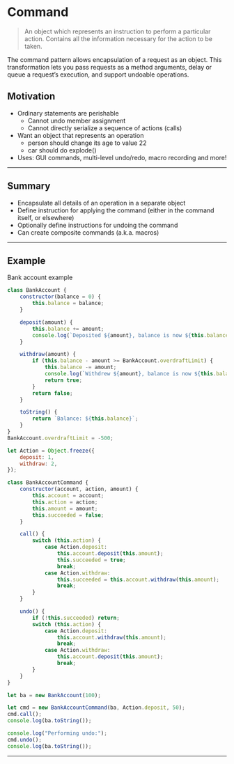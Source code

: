 # Command

> An object which represents an instruction to perform a particular action. Contains all the information necessary for the action to be taken.

The command pattern allows encapsulation of a request as an object. This transformation lets you pass requests as a method arguments, delay or queue a request’s execution, and support undoable operations.

## Motivation

- Ordinary statements are perishable
  - Cannot undo member assignment
  - Cannot directly serialize a sequence of actions (calls)
- Want an object that represents an operation
  - person should change its age to value 22
  - car should do explode()
- Uses: GUI commands, multi-level undo/redo, macro recording and more!

---

## Summary

- Encapsulate all details of an operation in a separate object
- Define instruction for applying the command (either in the command itself, or elsewhere)
- Optionally define instructions for undoing the command
- Can create composite commands (a.k.a. macros)

---

## Example

Bank account example

```js
class BankAccount {
	constructor(balance = 0) {
		this.balance = balance;
	}

	deposit(amount) {
		this.balance += amount;
		console.log(`Deposited ${amount}, balance is now ${this.balance}`);
	}

	withdraw(amount) {
		if (this.balance - amount >= BankAccount.overdraftLimit) {
			this.balance -= amount;
			console.log(`Withdrew ${amount}, balance is now ${this.balance}`);
			return true;
		}
		return false;
	}

	toString() {
		return `Balance: ${this.balance}`;
	}
}
BankAccount.overdraftLimit = -500;

let Action = Object.freeze({
	deposit: 1,
	withdraw: 2,
});

class BankAccountCommand {
	constructor(account, action, amount) {
		this.account = account;
		this.action = action;
		this.amount = amount;
		this.succeeded = false;
	}

	call() {
		switch (this.action) {
			case Action.deposit:
				this.account.deposit(this.amount);
				this.succeeded = true;
				break;
			case Action.withdraw:
				this.succeeded = this.account.withdraw(this.amount);
				break;
		}
	}

	undo() {
		if (!this.succeeded) return;
		switch (this.action) {
			case Action.deposit:
				this.account.withdraw(this.amount);
				break;
			case Action.withdraw:
				this.account.deposit(this.amount);
				break;
		}
	}
}

let ba = new BankAccount(100);

let cmd = new BankAccountCommand(ba, Action.deposit, 50);
cmd.call();
console.log(ba.toString());

console.log("Performing undo:");
cmd.undo();
console.log(ba.toString());
```

---
